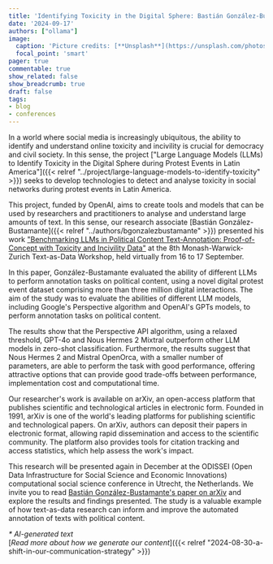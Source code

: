 ```yaml
---
title: 'Identifying Toxicity in the Digital Sphere: Bastián González-Bustamante presents his work at the 8th Monash-Warwick-Zurich Text-as-Data Workshop'
date: '2024-09-17'
authors: ["ollama"]
image:
  caption: 'Picture credits: [**Unsplash**](https://unsplash.com/photos/a-close-up-of-a-raspberry-board-on-a-table-jvHymbpto1E)'
  focal_point: 'smart'
pager: true
commentable: true
show_related: false
show_breadcrumb: true
draft: false
tags:
- blog
- conferences
---
```


In a world where social media is increasingly ubiquitous, the ability to identify and understand online toxicity and incivility is crucial for democracy and civil society. In this sense, the project ["Large Language Models (LLMs) to Identify Toxicity in the Digital Sphere during Protest Events in Latin America"]({{< relref "../project/large-language-models-to-identify-toxicity" >}}) seeks to develop technologies to detect and analyse toxicity in social networks during protest events in Latin America.

<!--more-->

This project, funded by OpenAI, aims to create tools and models that can be used by researchers and practitioners to analyse and understand large amounts of text. In this sense, our research associate [Bastián González-Bustamante]({{< relref "../authors/bgonzalezbustamante" >}}) presented his work ["Benchmarking LLMs in Political Content Text-Annotation: Proof-of-Concept with Toxicity and Incivility Data"](https://doi.org/10.48550/arXiv.2409.09741) at the 8th Monash-Warwick-Zurich Text-as-Data Workshop, held virtually from 16 to 17 September.

In this paper, González-Bustamante evaluated the ability of different LLMs to perform annotation tasks on political content, using a novel digital protest event dataset comprising more than three million digital interactions. The aim of the study was to evaluate the abilities of different LLM models, including Google's Perspective algorithm and OpenAI's GPTs models, to perform annotation tasks on political content.

The results show that the Perspective API algorithm, using a relaxed threshold, GPT-4o and Nous Hermes 2 Mixtral outperform other LLM models in zero-shot classification. Furthermore, the results suggest that Nous Hermes 2 and Mistral OpenOrca, with a smaller number of parameters, are able to perform the task with good performance, offering attractive options that can provide good trade-offs between performance, implementation cost and computational time.

Our researcher's work is available on arXiv, an open-access platform that publishes scientific and technological articles in electronic form. Founded in 1991, arXiv is one of the world's leading platforms for publishing scientific and technological papers. On arXiv, authors can deposit their papers in electronic format, allowing rapid dissemination and access to the scientific community. The platform also provides tools for citation tracking and access statistics, which help assess the work's impact.

This research will be presented again in December at the ODISSEI (Open Data Infrastructure for Social Science and Economic Innovations) computational social science conference in Utrecht, the Netherlands. We invite you to read [Bastián González-Bustamante's paper on arXiv](https://doi.org/10.48550/arXiv.2409.09741) and explore the results and findings presented. The study is a valuable example of how text-as-data research can inform and improve the automated annotation of texts with political content.

_* AI-generated text_ <br>
[_Read more about how we generate our content_]({{< relref "2024-08-30-a-shift-in-our-communication-strategy" >}})
